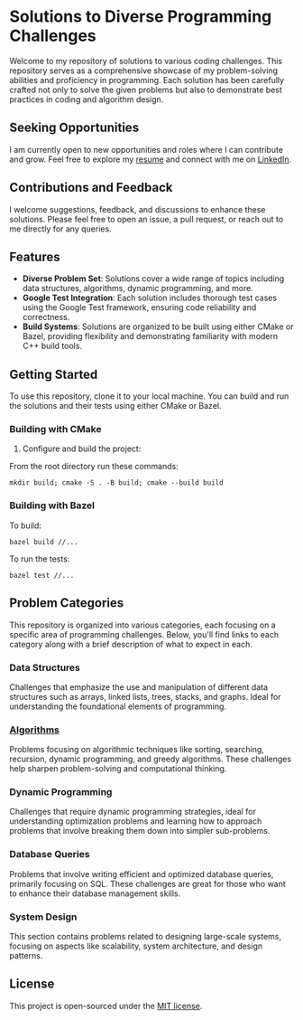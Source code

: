 # Solutions to Diverse Programming Challenges

Welcome to my repository of solutions to various coding challenges.
This repository serves as a comprehensive showcase of my problem-solving abilities and proficiency in programming.
Each solution has been carefully crafted not only to solve the given problems but also to demonstrate best practices in coding and algorithm design.

## Seeking Opportunities

I am currently open to new opportunities and roles where I can contribute and grow.
Feel free to explore my [resume](https://github.com/jyrodgers/john_rodgers_resume) and connect with me on [LinkedIn](https://www.linkedin.com/in/jyrodgers/).

## Contributions and Feedback

I welcome suggestions, feedback, and discussions to enhance these solutions.
Please feel free to open an issue, a pull request, or reach out to me directly for any queries.

## Features

- **Diverse Problem Set**: Solutions cover a wide range of topics including data structures, algorithms, dynamic programming, and more.
- **Google Test Integration**: Each solution includes thorough test cases using the Google Test framework, ensuring code reliability and correctness.
- **Build Systems**: Solutions are organized to be built using either CMake or Bazel, providing flexibility and demonstrating familiarity with modern C++ build tools.

## Getting Started

To use this repository, clone it to your local machine.
You can build and run the solutions and their tests using either CMake or Bazel.

### Building with CMake

1. Configure and build the project:

From the root directory run these commands:

```
mkdir build; cmake -S . -B build; cmake --build build
```

### Building with Bazel

To build:

```
bazel build //...
```

To run the tests:

```
bazel test //...
```

## Problem Categories

This repository is organized into various categories, each focusing on a specific area of programming challenges.
Below, you'll find links to each category along with a brief description of what to expect in each.

### Data Structures

Challenges that emphasize the use and manipulation of different data structures such as arrays, linked lists, trees, stacks, and graphs.
Ideal for understanding the foundational elements of programming.

### [Algorithms](Algorithms/)

Problems focusing on algorithmic techniques like sorting, searching, recursion, dynamic programming, and greedy algorithms.
These challenges help sharpen problem-solving and computational thinking.

### Dynamic Programming
Challenges that require dynamic programming strategies, ideal for understanding optimization problems and learning how to approach problems that involve breaking them down into simpler sub-problems.

### Database Queries

Problems that involve writing efficient and optimized database queries, primarily focusing on SQL.
These challenges are great for those who want to enhance their database management skills.

### System Design

This section contains problems related to designing large-scale systems, focusing on aspects like scalability, system architecture, and design patterns.

## License
This project is open-sourced under the [MIT license](https://mit-license.org/).
